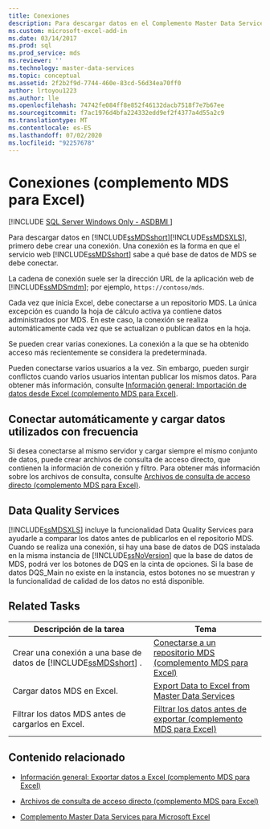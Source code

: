 ```yaml
---
title: Conexiones
description: Para descargar datos en el Complemento Master Data Services para Excel, cree primero una conexión. Cada vez que inicia Excel, debe conectarse a un repositorio.
ms.custom: microsoft-excel-add-in
ms.date: 03/14/2017
ms.prod: sql
ms.prod_service: mds
ms.reviewer: ''
ms.technology: master-data-services
ms.topic: conceptual
ms.assetid: 2f2b2f9d-7744-460e-83cd-56d34ea70ff0
author: lrtoyou1223
ms.author: lle
ms.openlocfilehash: 74742fe084ff8e852f46132dacb7518f7e7b67ee
ms.sourcegitcommit: f7ac1976d4bfa224332edd9ef2f4377a4d55a2c9
ms.translationtype: MT
ms.contentlocale: es-ES
ms.lasthandoff: 07/02/2020
ms.locfileid: "92257678"
---
```

# <a name="connections-mds-add-in-for-excel"></a>Conexiones (complemento MDS para Excel)

[!INCLUDE [SQL Server Windows Only - ASDBMI ](../../includes/applies-to-version/sql-windows-only-asdbmi.md)]

  Para descargar datos en [!INCLUDE[ssMDSshort](../../includes/ssmdsshort-md.md)][!INCLUDE[ssMDSXLS](../../includes/ssmdsxls-md.md)], primero debe crear una conexión. Una conexión es la forma en que el servicio web [!INCLUDE[ssMDSshort](../../includes/ssmdsshort-md.md)] sabe a qué base de datos de MDS se debe conectar.  
  
 La cadena de conexión suele ser la dirección URL de la aplicación web de [!INCLUDE[ssMDSmdm](../../includes/ssmdsmdm-md.md)]; por ejemplo, `https://contoso/mds`.  
  
 Cada vez que inicia Excel, debe conectarse a un repositorio MDS. La única excepción es cuando la hoja de cálculo activa ya contiene datos administrados por MDS. En este caso, la conexión se realiza automáticamente cada vez que se actualizan o publican datos en la hoja.  
  
 Se pueden crear varias conexiones. La conexión a la que se ha obtenido acceso más recientemente se considera la predeterminada.  
  
 Pueden conectarse varios usuarios a la vez. Sin embargo, pueden surgir conflictos cuando varios usuarios intentan publicar los mismos datos. Para obtener más información, consulte [Información general: Importación de datos desde Excel &#40;complemento MDS para Excel&#41;](../../master-data-services/microsoft-excel-add-in/overview-importing-data-from-excel-mds-add-in-for-excel.md).  
  
## <a name="connect-automatically-and-load-frequently-used-data"></a>Conectar automáticamente y cargar datos utilizados con frecuencia  
 Si desea conectarse al mismo servidor y cargar siempre el mismo conjunto de datos, puede crear archivos de consulta de acceso directo, que contienen la información de conexión y filtro. Para obtener más información sobre los archivos de consulta, consulte [Archivos de consulta de acceso directo &#40;complemento MDS para Excel&#41;](../../master-data-services/microsoft-excel-add-in/shortcut-query-files-mds-add-in-for-excel.md).  
  
## <a name="data-quality-services"></a>Data Quality Services  
 [!INCLUDE[ssMDSXLS](../../includes/ssmdsxls-md.md)] incluye la funcionalidad Data Quality Services para ayudarle a comparar los datos antes de publicarlos en el repositorio MDS. Cuando se realiza una conexión, si hay una base de datos de DQS instalada en la misma instancia de [!INCLUDE[ssNoVersion](../../includes/ssnoversion-md.md)] que la base de datos de MDS, podrá ver los botones de DQS en la cinta de opciones. Si la base de datos DQS_Main no existe en la instancia, estos botones no se muestran y la funcionalidad de calidad de los datos no está disponible.  
  
## <a name="related-tasks"></a>Related Tasks  
  
|Descripción de la tarea|Tema|  
|----------------------|-----------|  
|Crear una conexión a una base de datos de [!INCLUDE[ssMDSshort](../../includes/ssmdsshort-md.md)] .|[Conectarse a un repositorio MDS &#40;complemento MDS para Excel&#41;](../../master-data-services/microsoft-excel-add-in/connect-to-an-mds-repository-mds-add-in-for-excel.md)|  
|Cargar datos MDS en Excel.|[Export Data to Excel from Master Data Services](../../master-data-services/microsoft-excel-add-in/export-data-to-excel-from-master-data-services.md)|  
|Filtrar los datos MDS antes de cargarlos en Excel.|[Filtrar los datos antes de exportar &#40;complemento MDS para Excel&#41;](../../master-data-services/microsoft-excel-add-in/filter-data-before-exporting-mds-add-in-for-excel.md)|  
  
## <a name="related-content"></a>Contenido relacionado  
  
-   [Información general: Exportar datos a Excel &#40;complemento MDS para Excel&#41;](../../master-data-services/microsoft-excel-add-in/overview-exporting-data-to-excel-mds-add-in-for-excel.md)  
  
-   [Archivos de consulta de acceso directo &#40;complemento MDS para Excel&#41;](../../master-data-services/microsoft-excel-add-in/shortcut-query-files-mds-add-in-for-excel.md)  
  
-   [Complemento Master Data Services para Microsoft Excel](../../master-data-services/microsoft-excel-add-in/master-data-services-add-in-for-microsoft-excel.md)  
  
  
